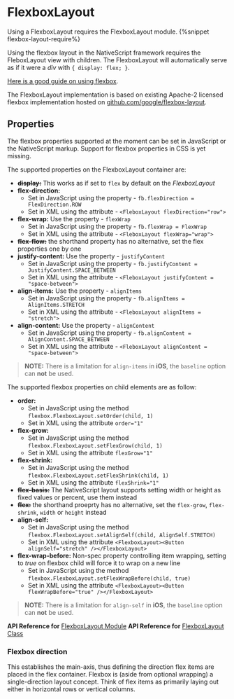 # FlexboxLayout
Using a FlexboxLayout requires the FlexboxLayout module.
{%snippet flexbox-layout-require%}

Using the flexbox layout in the NativeScript framework requires the FleboxLayout view with children.
The FlexboxLayout will automatically serve as if it were a *div* with `{ display: flex; }`.

[Here is a good guide on using flexbox](https://css-tricks.com/snippets/css/a-guide-to-flexbox/).

The FlexboxLayout implementation is based on existing Apache-2 licensed flexbox implementation hosted on
[github.com/google/flexbox-layout](https://github.com/google/flexbox-layout).

## Properties
The flexbox properties supported at the moment can be set in JavaScript or the NativeScript markup.
Support for flexbox properties in CSS is yet missing.

The supported properties on the FlexboxLayout container are:
 - ~~**display:**~~ This works as if set to `flex` by default on the *FlexboxLayout*
 - **flex-direction:**
    - Set in JavaScript using the property - `fb.flexDirection = FlexDirection.ROW`
    - Set in XML using the attribute - `<FleboxLayout flexDirection="row">`
 - **flex-wrap:** Use the property - `flexWrap`
    - Set in JavaScript using the property - `fb.flexWrap = FlexWrap`
    - Set in XML using the attribute - `<FleboxLayout flexWrap="wrap">`
 - ~~**flex-flow:**~~ the shorthand property has no alternative, set the flex properties one by one
 - **justify-content:** Use the property - `justifyContent`
    - Set in JavaScript using the property - `fb.justifyContent = JustifyContent.SPACE_BETWEEN`
    - Set in XML using the attribute - `<FleboxLayout justifyContent = "space-between">`
 - **align-items:** Use the property - `alignItems`
    - Set in JavaScript using the property - `fb.alignItems = AlignItems.STRETCH`
    - Set in XML using the attribute - `<FleboxLayout alignItems = "stretch">`
 - **align-content:** Use the property - `alignContent`
    - Set in JavaScript using the property - `fb.alignContent = AlignContent.SPACE_BETWEEN`
    - Set in XML using the attribute - `<FleboxLayout alignContent = "space-between">`

> **NOTE:** There is a limitation for `align-items` in **iOS**, the `baseline` option can **not** be used.

The supported flexbox properties on child elements are as follow:
 - **order:**
    - Set in JavaScript using the method `flexbox.FlexboxLayout.setOrder(child, 1)`
    - Set in XML using the attribute `order="1"`
 - **flex-grow:**
    - Set in JavaScript using the method `flexbox.FlexboxLayout.setFlexGrow(child, 1)`
    - Set in XML using the attribute `flexGrow="1"`
 - **flex-shrink:**
    - Set in JavaScript using the method `flexbox.FlexboxLayout.setFlexShrink(child, 1)`
    - Set in XML using the attribute `flexShrink="1"`
 - ~~**flex-basis:**~~ The NativeScript layout supports setting width or height as fixed values or percent, use them instead
 - ~~**flex:**~~ the shorthand proeprty has no alternative, set the `flex-grow`, `flex-shrink`, `width` or `height` instead
 - **align-self:**
    - Set in JavaScript using the method `flexbox.FlexboxLayout.setAlignSelf(child, AlignSelf.STRETCH)`
    - Set in XML using the attribute `<FlexboxLayout><Button alignSelf="stretch" /></FlexboxLayout>`
 - **flex-wrap-before:** Non-spec property controlling item wrapping, setting to *true* on flexbox child will force it to wrap on a new line
    - Set in JavaScript using the method `flexbox.FlexboxLayout.setFlexWrapBefore(child, true)`
    - Set in XML using the attribute `<FlexboxLayout><Button flexWrapBefore="true" /></FlexboxLayout>`

> **NOTE:** There is a limitation for `align-self` in **iOS**, the `baseline` option can **not** be used.

**API Reference for** [FlexboxLayout Module](http://docs.nativescript.org/api-reference/modules/_ui_layouts_flexbox_layout_.html)
**API Reference for** [FlexboxLayout Class](http://docs.nativescript.org/api-reference/classes/_ui_layouts_flexbox_layout_.flexboxlayout.html)


### Flexbox direction

This establishes the main-axis, thus defining the direction flex items are placed in the flex container. 
Flexbox is (aside from optional wrapping) a single-direction layout concept. 
Think of flex items as primarily laying out either in horizontal rows or vertical columns.
<snippet id='flexbox-direction-html'/>